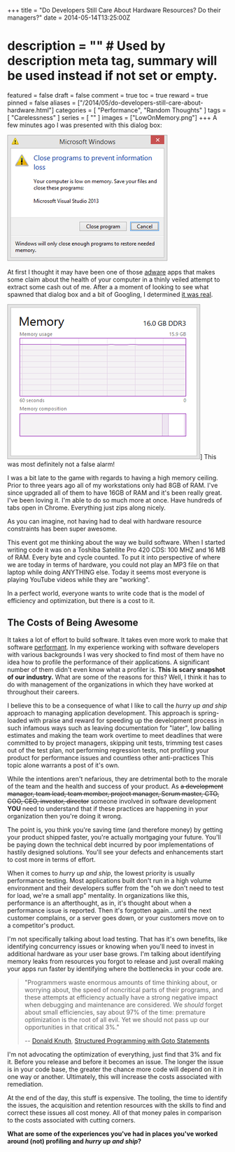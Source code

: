 +++
title = "Do Developers Still Care About Hardware Resources? Do their managers?"
date = 2014-05-14T13:25:00Z
# description = "" # Used by description meta tag, summary will be used instead if not set or empty.
featured = false
draft = false
comment = true
toc = true
reward = true
pinned = false
aliases = ["/2014/05/do-developers-still-care-about-hardware.html"]
categories = [
  "Performance",
  "Random Thoughts"
]
tags = [
  "Carelessness"
]
series = [
  ""
]
images = ["LowOnMemory.png"]
+++
A few minutes ago I was presented with this dialog box:

![Close programs to prevent information loss - low on memory](LowOnMemory.png#center "Scary dialog box that popped up.")


At first I thought it may have been one of those [adware](http://en.wikipedia.org/wiki/Adware) apps that makes some claim about the health of your computer in a thinly veiled attempt to extract some cash out of me. After a a moment of looking to see what spawned that dialog box and a bit of Googling, I determined [it was real](http://windows.microsoft.com/en-us/windows/preventing-low-memory-problems).

![Task Manager shows Maxed out RAM](MemoryUsage.png#floatright "Task Manager shows Maxed out RAM")]
This was most definitely not a false alarm!

I was a bit late to the game with regards to having a high memory ceiling. Prior to three years ago all of my workstations only had 8GB of RAM. I've since upgraded all of them to have 16GB of RAM and it's been really great. I've been loving it. I'm able to do so much more at once. Have hundreds of tabs open in Chrome. Everything just zips along nicely.

As you can imagine, not having had to deal with hardware resource constraints has been super awesome.

This event got me thinking about the way we build software. When I started writing code it was on a Toshiba Satellite Pro 420 CDS: 100 MHZ and 16 MB of RAM. Every byte and cycle counted. To put it into perspective of where we are today in terms of hardware, you could not play an MP3 file on that laptop while doing ANYTHING else. Today it seems most everyone is playing YouTube videos while they are "working".

In a perfect world, everyone wants to write code that is the model of efficiency and optimization, but there is a cost to it.

The Costs of Being Awesome
--------------------------

It takes a lot of effort to build software. It takes even more work to make that software [performant](http://en.wiktionary.org/wiki/performant). In my experience working with software developers with various backgrounds I was very shocked to find most of them have no idea how to profile the performance of their applications. A significant number of them didn't even know what a profiler is. **This is scary snapshot of our industry.**
What are some of the reasons for this? Well, I think it has to do with management of the organizations in which they have worked at throughout their careers.

I believe this to be a consequence of what I like to call the *hurry up and ship* approach to managing application development. This approach is spring-loaded with praise and reward for speeding up the development process in such infamous ways such as leaving documentation for "later", low balling estimates and making the team work overtime to meet deadlines that were committed to by project managers, skipping unit tests, trimming test cases out of the test plan, not performing regression tests, not profiling your product for performance issues and countless other anti-practices This topic alone warrants a post of it's own.

While the intentions aren't nefarious, they are detrimental both to the morale of the team and the health and success of your product. As ~~a development manager, team lead, team member, project manager, Scrum master, CTO, COO, CEO, investor, director~~ someone involved in software development **YOU** need to understand that if these practices are happening in your organization then you're doing it wrong.

The point is, you think you're saving time (and therefore money) by getting your product shipped faster, you're actually mortgaging your future. You'll be paying down the technical debt incurred by poor implementations of hastily designed solutions. You'll see your defects and enhancements start to cost more in terms of effort.

When it comes to *hurry up and ship*, the lowest priority is usually performance testing. Most applications built don't run in a high volume environment and their developers suffer from the "oh we don't need to test for load, we're a small app" mentality. In organizations like this, performance is an afterthought, as in, it's thought about when a performance issue is reported. Then it's forgotten again...until the next customer complains, or a server goes down, or your customers move on to a competitor's product.

I'm not specifically talking about load testing. That has it's own benefits, like identifying concurrency issues or knowing when you'll need to invest in additional hardware as your user base grows. I'm talking about identifying memory leaks from resources you forgot to release and just overall making your apps run faster by identifying where the bottlenecks in your code are.

> "Programmers waste enormous amounts of time thinking about, or worrying about, the speed of noncritical parts of their programs, and these attempts at efficiency actually have a strong negative impact when debugging and maintenance are considered. We *should* forget about small efficiencies, say about 97% of the time: premature optimization is the root of all evil. Yet we should not pass up our opportunities in that critical 3%."
>
> -- [Donald Knuth](https://en.wikipedia.org/wiki/Donald_Knuth), [Structured Programming with Goto Statements](http://web.archive.org/web/20130731202547/http://pplab.snu.ac.kr/courses/adv_pl05/papers/p261-knuth.pdf)

I'm not advocating the optimization of everything, just find that 3% and fix it. Before you release and before it becomes an issue. The longer the issue is in your code base, the greater the chance more code will depend on it in one way or another. Ultimately, this will increase the costs associated with remediation.

At the end of the day, this stuff is expensive. The tooling, the time to identify the issues, the acquisition and retention resources with the skills to find and correct these issues all cost money. All of that money pales in comparison to the costs associated with cutting corners.

**What are some of the experiences you've had in places you've worked around (not) profiling and *hurry up and ship*?**